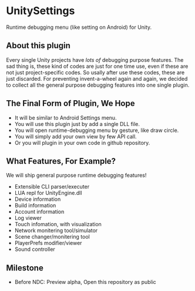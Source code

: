 # UnitySettings
Runtime debugging menu (like setting on Android) for Unity.

## About this plugin
Every single Unity projects have *lots of* debugging purpose features.
The sad thing is, these kind of codes are just for one time use, even if these are not just project-specific codes.
So usally after use these codes, these are just discarded.
For preventing invent-a-wheel again and again, we decided to collect all the general purpose debugging features into one single plugin.

## The Final Form of Plugin, We Hope
* It will be similar to Android Settings menu.
* You will use this plugin just by add a single DLL file.
* You will open runtime-debugging menu by gesture, like draw circle.
* You will simply add your own view by few API call.
* Or you will plugin in your own code in github repository.

## What Features, For Example?
We will ship general purpose runtime debugging features!
* Extensible CLI parser/executer
* LUA repl for UnityEngine.dll
* Device information
* Build information
* Account information
* Log viewer
* Touch infomation, with visualization
* Network monitering tool/simulator
* Scene changer/monitering tool
* PlayerPrefs modifier/viewer
* Sound controller

## Milestone
* Before NDC: Preview alpha, Open this repository as public
